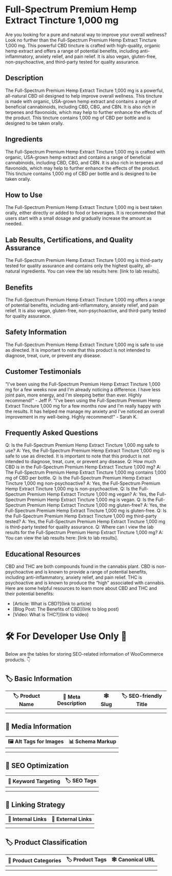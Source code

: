 # Full-Spectrum Premium Hemp Extract Tincture 1,000 mg
Are you looking for a pure and natural way to improve your overall wellness? Look no further than the Full-Spectrum Premium Hemp Extract Tincture 1,000 mg. This powerful CBD tincture is crafted with high-quality, organic hemp extract and offers a range of potential benefits, including anti-inflammatory, anxiety relief, and pain relief. It is also vegan, gluten-free, non-psychoactive, and third-party tested for quality assurance. 
## Description
The Full-Spectrum Premium Hemp Extract Tincture 1,000 mg is a powerful, all-natural CBD oil designed to help improve overall wellness. This tincture is made with organic, USA-grown hemp extract and contains a range of beneficial cannabinoids, including CBD, CBG, and CBN. It is also rich in terpenes and flavonoids, which may help to further enhance the effects of the product. This tincture contains 1,000 mg of CBD per bottle and is designed to be taken orally. 
## Ingredients
The Full-Spectrum Premium Hemp Extract Tincture 1,000 mg is crafted with organic, USA-grown hemp extract and contains a range of beneficial cannabinoids, including CBD, CBG, and CBN. It is also rich in terpenes and flavonoids, which may help to further enhance the effects of the product. This tincture contains 1,000 mg of CBD per bottle and is designed to be taken orally. 
## How to Use
The Full-Spectrum Premium Hemp Extract Tincture 1,000 mg is best taken orally, either directly or added to food or beverages. It is recommended that users start with a small dosage and gradually increase the amount as needed. 
## Lab Results, Certifications, and Quality Assurance
The Full-Spectrum Premium Hemp Extract Tincture 1,000 mg is third-party tested for quality assurance and contains only the highest quality, all-natural ingredients. You can view the lab results here: [link to lab results]. 
## Benefits
The Full-Spectrum Premium Hemp Extract Tincture 1,000 mg offers a range of potential benefits, including anti-inflammatory, anxiety relief, and pain relief. It is also vegan, gluten-free, non-psychoactive, and third-party tested for quality assurance. 
## Safety Information
The Full-Spectrum Premium Hemp Extract Tincture 1,000 mg is safe to use as directed. It is important to note that this product is not intended to diagnose, treat, cure, or prevent any disease. 
## Customer Testimonials
"I've been using the Full-Spectrum Premium Hemp Extract Tincture 1,000 mg for a few weeks now and I'm already noticing a difference. I have less joint pain, more energy, and I'm sleeping better than ever. Highly recommend!" - Jeff P. 
"I've been using the Full-Spectrum Premium Hemp Extract Tincture 1,000 mg for a few months now and I'm really happy with the results. It has helped me manage my anxiety and I've noticed an overall improvement in my well-being. Highly recommend!" - Sarah K. 
## Frequently Asked Questions
Q: Is the Full-Spectrum Premium Hemp Extract Tincture 1,000 mg safe to use? 
A: Yes, the Full-Spectrum Premium Hemp Extract Tincture 1,000 mg is safe to use as directed. It is important to note that this product is not intended to diagnose, treat, cure, or prevent any disease. 
Q: How much CBD is in the Full-Spectrum Premium Hemp Extract Tincture 1,000 mg? 
A: The Full-Spectrum Premium Hemp Extract Tincture 1,000 mg contains 1,000 mg of CBD per bottle. 
Q: Is the Full-Spectrum Premium Hemp Extract Tincture 1,000 mg non-psychoactive? 
A: Yes, the Full-Spectrum Premium Hemp Extract Tincture 1,000 mg is non-psychoactive. 
Q: Is the Full-Spectrum Premium Hemp Extract Tincture 1,000 mg vegan? 
A: Yes, the Full-Spectrum Premium Hemp Extract Tincture 1,000 mg is vegan. 
Q: Is the Full-Spectrum Premium Hemp Extract Tincture 1,000 mg gluten-free? 
A: Yes, the Full-Spectrum Premium Hemp Extract Tincture 1,000 mg is gluten-free. 
Q: Is the Full-Spectrum Premium Hemp Extract Tincture 1,000 mg third-party tested? 
A: Yes, the Full-Spectrum Premium Hemp Extract Tincture 1,000 mg is third-party tested for quality assurance. 
Q: Where can I view the lab results for the Full-Spectrum Premium Hemp Extract Tincture 1,000 mg? 
A: You can view the lab results here: [link to lab results]. 
## Educational Resources
CBD and THC are both compounds found in the cannabis plant. CBD is non-psychoactive and is known to provide a range of potential benefits, including anti-inflammatory, anxiety relief, and pain relief. THC is psychoactive and is known to produce the “high” associated with cannabis. Here are some helpful resources to learn more about CBD and THC and their potential benefits: 
- [Article: What is CBD?](link to article) 
- [Blog Post: The Benefits of CBD](link to blog post) 
- [Video: What is THC?](link to video)
# 🛠️ For Developer Use Only 🔐

Below are the tables for storing SEO-related information of WooCommerce products. 👇

## 🏷️ Basic Information 

| 🏷️ Product Name | 📝 Meta Description | 🕸️ Slug | 🏷️ SEO-friendly Title |
| -------------- | ------------------ | ------ | ---------------------- |
|                |                    |        |                        |
|                |                    |        |                        |

## 📸 Media Information

| 🖼️ Alt Tags for Images | 📊 Schema Markup |
| --------------------- | --------------- |
|                       |                 |
|                       |                 |

## 🔎 SEO Optimization

| 🎯 Keyword Targeting | 🏷️ SEO Tags |
| ------------------- | ---------- |
|                     |            |
|                     |            |

## 🔗 Linking Strategy 

| 🔗 Internal Links | 🔗 External Links |
| ---------------- | ---------------- |
|                  |                  |
|                  |                  |

## 🏷️ Product Classification 

| 📂 Product Categories | 🏷️ Product Tags | 🕸️ Canonical URL |
| ------------------ | ------------ | ------------- |
|                    |              |               |
|                    |              |               |
